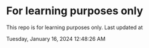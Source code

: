 # For learning purposes only
This repo is for learning purposes only.
Last updated at

Tuesday, January 16, 2024 12:48:26 AM

